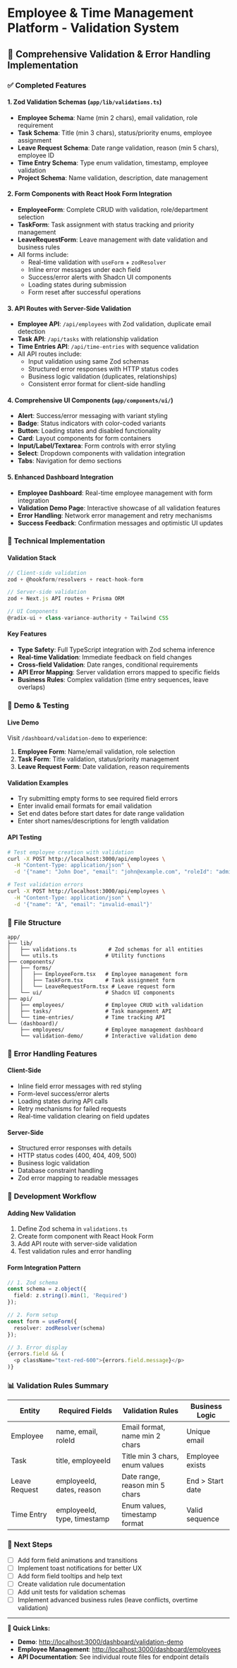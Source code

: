 # Employee & Time Management Platform - Validation System

## 🎯 **Comprehensive Validation & Error Handling Implementation**

### ✅ **Completed Features**

#### **1. Zod Validation Schemas** (`app/lib/validations.ts`)
- **Employee Schema**: Name (min 2 chars), email validation, role requirement
- **Task Schema**: Title (min 3 chars), status/priority enums, employee assignment
- **Leave Request Schema**: Date range validation, reason (min 5 chars), employee ID
- **Time Entry Schema**: Type enum validation, timestamp, employee validation
- **Project Schema**: Name validation, description, date management

#### **2. Form Components with React Hook Form Integration**
- **EmployeeForm**: Complete CRUD with validation, role/department selection
- **TaskForm**: Task assignment with status tracking and priority management
- **LeaveRequestForm**: Leave management with date validation and business rules
- All forms include:
  - Real-time validation with `useForm` + `zodResolver`
  - Inline error messages under each field
  - Success/error alerts with Shadcn UI components
  - Loading states during submission
  - Form reset after successful operations

#### **3. API Routes with Server-Side Validation**
- **Employee API**: `/api/employees` with Zod validation, duplicate email detection
- **Task API**: `/api/tasks` with relationship validation
- **Time Entries API**: `/api/time-entries` with sequence validation
- All API routes include:
  - Input validation using same Zod schemas
  - Structured error responses with HTTP status codes
  - Business logic validation (duplicates, relationships)
  - Consistent error format for client-side handling

#### **4. Comprehensive UI Components** (`app/components/ui/`)
- **Alert**: Success/error messaging with variant styling
- **Badge**: Status indicators with color-coded variants
- **Button**: Loading states and disabled functionality
- **Card**: Layout components for form containers
- **Input/Label/Textarea**: Form controls with error styling
- **Select**: Dropdown components with validation integration
- **Tabs**: Navigation for demo sections

#### **5. Enhanced Dashboard Integration**
- **Employee Dashboard**: Real-time employee management with form integration
- **Validation Demo Page**: Interactive showcase of all validation features
- **Error Handling**: Network error management and retry mechanisms
- **Success Feedback**: Confirmation messages and optimistic UI updates

### 🔧 **Technical Implementation**

#### **Validation Stack**
```typescript
// Client-side validation
zod + @hookform/resolvers + react-hook-form

// Server-side validation  
zod + Next.js API routes + Prisma ORM

// UI Components
@radix-ui + class-variance-authority + Tailwind CSS
```

#### **Key Features**
- **Type Safety**: Full TypeScript integration with Zod schema inference
- **Real-time Validation**: Immediate feedback on field changes
- **Cross-field Validation**: Date ranges, conditional requirements
- **API Error Mapping**: Server validation errors mapped to specific fields
- **Business Rules**: Complex validation (time entry sequences, leave overlaps)

### 🚀 **Demo & Testing**

#### **Live Demo**
Visit `/dashboard/validation-demo` to experience:
1. **Employee Form**: Name/email validation, role selection
2. **Task Form**: Title validation, status/priority management
3. **Leave Request Form**: Date validation, reason requirements

#### **Validation Examples**
- Try submitting empty forms to see required field errors
- Enter invalid email formats for email validation
- Set end dates before start dates for date range validation
- Enter short names/descriptions for length validation

#### **API Testing**
```bash
# Test employee creation with validation
curl -X POST http://localhost:3000/api/employees \
  -H "Content-Type: application/json" \
  -d '{"name": "John Doe", "email": "john@example.com", "roleId": "admin"}'

# Test validation errors
curl -X POST http://localhost:3000/api/employees \
  -H "Content-Type: application/json" \
  -d '{"name": "A", "email": "invalid-email"}'
```

### 📁 **File Structure**
```
app/
├── lib/
│   ├── validations.ts          # Zod schemas for all entities
│   └── utils.ts               # Utility functions
├── components/
│   ├── forms/
│   │   ├── EmployeeForm.tsx   # Employee management form
│   │   ├── TaskForm.tsx       # Task assignment form
│   │   └── LeaveRequestForm.tsx # Leave request form
│   └── ui/                    # Shadcn UI components
├── api/
│   ├── employees/             # Employee CRUD with validation
│   ├── tasks/                 # Task management API
│   └── time-entries/          # Time tracking API
└── (dashboard)/
    ├── employees/             # Employee management dashboard
    └── validation-demo/       # Interactive validation demo
```

### 🎨 **Error Handling Features**

#### **Client-Side**
- Inline field error messages with red styling
- Form-level success/error alerts
- Loading states during API calls
- Retry mechanisms for failed requests
- Real-time validation clearing on field updates

#### **Server-Side**
- Structured error responses with details
- HTTP status codes (400, 404, 409, 500)
- Business logic validation
- Database constraint handling
- Zod error mapping to readable messages

### 🔄 **Development Workflow**

#### **Adding New Validation**
1. Define Zod schema in `validations.ts`
2. Create form component with React Hook Form
3. Add API route with server-side validation
4. Test validation rules and error handling

#### **Form Integration Pattern**
```typescript
// 1. Zod schema
const schema = z.object({
  field: z.string().min(1, 'Required')
});

// 2. Form setup
const form = useForm({
  resolver: zodResolver(schema)
});

// 3. Error display
{errors.field && (
  <p className="text-red-600">{errors.field.message}</p>
)}
```

### 📊 **Validation Rules Summary**

| Entity | Required Fields | Validation Rules | Business Logic |
|--------|----------------|------------------|----------------|
| Employee | name, email, roleId | Email format, name min 2 chars | Unique email |
| Task | title, employeeId | Title min 3 chars, enum values | Employee exists |
| Leave Request | employeeId, dates, reason | Date range, reason min 5 chars | End > Start date |
| Time Entry | employeeId, type, timestamp | Enum values, timestamp format | Valid sequence |

### 🎯 **Next Steps**
- [ ] Add form field animations and transitions
- [ ] Implement toast notifications for better UX
- [ ] Add form field tooltips and help text
- [ ] Create validation rule documentation
- [ ] Add unit tests for validation schemas
- [ ] Implement advanced business rules (leave conflicts, overtime validation)

---

**🔗 Quick Links:**
- **Demo**: [http://localhost:3000/dashboard/validation-demo](http://localhost:3000/dashboard/validation-demo)
- **Employee Management**: [http://localhost:3000/dashboard/employees](http://localhost:3000/dashboard/employees)
- **API Documentation**: See individual route files for endpoint details
